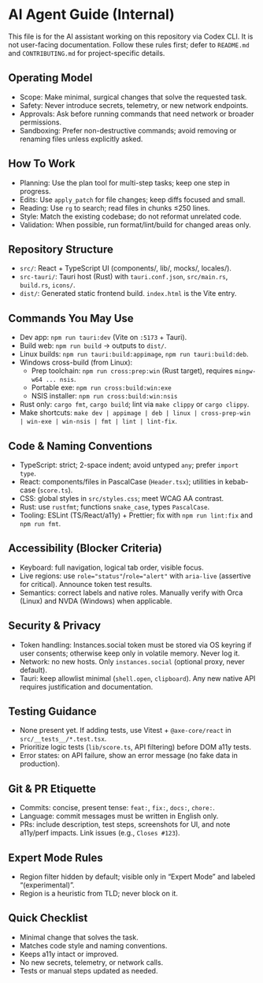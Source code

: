 # AI Agent Guide (Internal)

This file is for the AI assistant working on this repository via Codex CLI. It is not user-facing documentation. Follow these rules first; defer to `README.md` and `CONTRIBUTING.md` for project-specific details.

## Operating Model

- Scope: Make minimal, surgical changes that solve the requested task.
- Safety: Never introduce secrets, telemetry, or new network endpoints.
- Approvals: Ask before running commands that need network or broader permissions.
- Sandboxing: Prefer non-destructive commands; avoid removing or renaming files unless explicitly asked.

## How To Work

- Planning: Use the plan tool for multi-step tasks; keep one step in progress.
- Edits: Use `apply_patch` for file changes; keep diffs focused and small.
- Reading: Use `rg` to search; read files in chunks ≤250 lines.
- Style: Match the existing codebase; do not reformat unrelated code.
- Validation: When possible, run format/lint/build for changed areas only.

## Repository Structure

- `src/`: React + TypeScript UI (components/, lib/, mocks/, locales/).
- `src-tauri/`: Tauri host (Rust) with `tauri.conf.json`, `src/main.rs`, `build.rs`, `icons/`.
- `dist/`: Generated static frontend build. `index.html` is the Vite entry.

## Commands You May Use

- Dev app: `npm run tauri:dev` (Vite on `:5173` + Tauri).
- Build web: `npm run build` → outputs to `dist/`.
- Linux builds: `npm run tauri:build:appimage`, `npm run tauri:build:deb`.
- Windows cross-build (from Linux):
  - Prep toolchain: `npm run cross:prep:win` (Rust target), requires `mingw-w64 ... nsis`.
  - Portable exe: `npm run cross:build:win:exe`
  - NSIS installer: `npm run cross:build:win:nsis`
- Rust only: `cargo fmt`, `cargo build`; lint via `make clippy` or `cargo clippy`.
- Make shortcuts: `make dev | appimage | deb | linux | cross-prep-win | win-exe | win-nsis | fmt | lint | lint-fix`.

## Code & Naming Conventions

- TypeScript: strict; 2-space indent; avoid untyped `any`; prefer `import type`.
- React: components/files in PascalCase (`Header.tsx`); utilities in kebab-case (`score.ts`).
- CSS: global styles in `src/styles.css`; meet WCAG AA contrast.
- Rust: use `rustfmt`; functions `snake_case`, types `PascalCase`.
- Tooling: ESLint (TS/React/a11y) + Prettier; fix with `npm run lint:fix` and `npm run fmt`.

## Accessibility (Blocker Criteria)

- Keyboard: full navigation, logical tab order, visible focus.
- Live regions: use `role="status"`/`role="alert"` with `aria-live` (assertive for critical). Announce token test results.
- Semantics: correct labels and native roles. Manually verify with Orca (Linux) and NVDA (Windows) when applicable.

## Security & Privacy

- Token handling: Instances.social token must be stored via OS keyring if user consents; otherwise keep only in volatile memory. Never log it.
- Network: no new hosts. Only `instances.social` (optional proxy, never default).
- Tauri: keep allowlist minimal (`shell.open`, `clipboard`). Any new native API requires justification and documentation.

## Testing Guidance

- None present yet. If adding tests, use Vitest + `@axe-core/react` in `src/__tests__/*.test.tsx`.
- Prioritize logic tests (`lib/score.ts`, API filtering) before DOM a11y tests.
- Error states: on API failure, show an error message (no fake data in production).

## Git & PR Etiquette

- Commits: concise, present tense: `feat:`, `fix:`, `docs:`, `chore:`.
- Language: commit messages must be written in English only.
- PRs: include description, test steps, screenshots for UI, and note a11y/perf impacts. Link issues (e.g., `Closes #123`).

## Expert Mode Rules

- Region filter hidden by default; visible only in “Expert Mode” and labeled “(experimental)”.
- Region is a heuristic from TLD; never block on it.

## Quick Checklist

- Minimal change that solves the task.
- Matches code style and naming conventions.
- Keeps a11y intact or improved.
- No new secrets, telemetry, or network calls.
- Tests or manual steps updated as needed.
